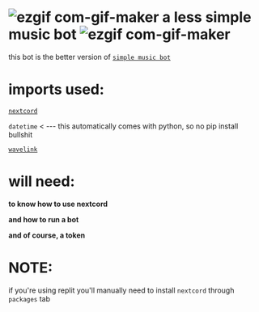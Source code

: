 # ![ezgif com-gif-maker](https://user-images.githubusercontent.com/90879002/143177564-1c5b816d-ae51-4cae-bd92-853c292ca0a8.gif) a less simple music bot ![ezgif com-gif-maker](https://user-images.githubusercontent.com/90879002/143177564-1c5b816d-ae51-4cae-bd92-853c292ca0a8.gif)
this bot is the better version of  [`simple music bot`](https://github.com/TR-ASHcoder/simple-music-bot-)

# imports used:


[`nextcord`](https://pypi.org/project/nextcord/)


`datetime` < --- this automatically comes with python, so no pip install bullshit 


[`wavelink`](https://pypi.org/project/wavelink/)


# will need:

**to know how to use nextcord**

**and how to run a bot**

**and of course, a token**


# NOTE:

if you're using replit you'll manually need to install `nextcord` through `packages` tab
